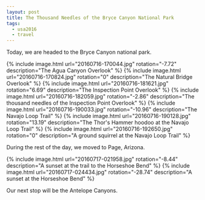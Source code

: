```yaml
---
layout: post
title: The Thousand Needles of the Bryce Canyon National Park
tags:
  - usa2016
  - travel
---
```


Today, we are headed to the Bryce Canyon national park.

  {% include image.html url="20160716-170044.jpg" rotation="-7.72" description="The Agua Canyon Overlook" %}
  {% include image.html url="20160716-170824.jpg" rotation="0" description="The Natural Bridge Overlook" %}
  {% include image.html url="20160716-181621.jpg" rotation="6.69" description="The Inspection Point Overlook" %}
  {% include image.html url="20160716-182059.jpg" rotation="-2.86" description="The thousand needles of the Inspection Point Overlook" %}
  {% include image.html url="20160716-190033.jpg" rotation="-10.96" description="The Navajo Loop Trail" %}
  {% include image.html url="20160716-190128.jpg" rotation="13.19" description="The Thor's Hammer hoodoo at the Navajo Loop Trail" %}
  {% include image.html url="20160716-192650.jpg" rotation="0" description="A ground squirrel at the Navajo Loop Trail" %}

During the rest of the day, we moved to Page, Arizona.

  {% include image.html url="20160717-021958.jpg" rotation="-8.44" description="A sunset at the trail to the Horseshoe Bend" %}
  {% include image.html url="20160717-024434.jpg" rotation="-28.74" description="A sunset at the Horseshoe Bend" %}

Our next stop will be the Antelope Canyons.
